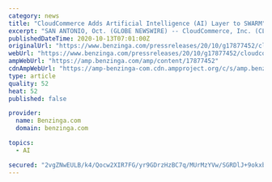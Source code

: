 ```yaml
---
category: news
title: "CloudCommerce Adds Artificial Intelligence (AI) Layer to SWARM"
excerpt: "SAN ANTONIO, Oct. (GLOBE NEWSWIRE) -- CloudCommerce, Inc. (CLWD), a leading provider of digital advertising solutions, today announced that it has entered into"
publishedDateTime: 2020-10-13T07:01:00Z
originalUrl: "https://www.benzinga.com/pressreleases/20/10/g17877452/cloudcommerce-adds-artificial-intelligence-ai-layer-to-swarm"
webUrl: "https://www.benzinga.com/pressreleases/20/10/g17877452/cloudcommerce-adds-artificial-intelligence-ai-layer-to-swarm"
ampWebUrl: "https://amp.benzinga.com/amp/content/17877452"
cdnAmpWebUrl: "https://amp-benzinga-com.cdn.ampproject.org/c/s/amp.benzinga.com/amp/content/17877452"
type: article
quality: 52
heat: 52
published: false

provider:
  name: Benzinga.com
  domain: benzinga.com

topics:
  - AI

secured: "2vgZNwEULB/k4/Qocw2XIR7FG/yr9GDrzHzBC7q/MUrMzYVw/SGRDlJ+9okxb1i+zfiyBpTyIT8gzn2koCDjfxv+rNg3cfhvDo9VhGV7UNmkoI2W/++NueJPlWH3t5qOPK4QncuB5RmSJpKqvU2YLA8T5aSGFu9RIjXLOAqtBV7qaQyfHpyvwoGMCIsHoX2IJyZBmbKFR3Lrl8bp5l4wkElyouTJlcFHoNgG8ckerCaFBEOBx5W+Wagz07bi2KwSGdtZ/q/VLX9Fm3gEO9BEMueQcYBwuVITLZrGi4gpYo9TxtPAVaQQokfTbZRX3dI0J0gFkN7mTzumNkFsxKay66xkb1tTDNb4ciiM7trqWo8=;fteeUczXzXH/IBSupVx2AA=="
---
```


